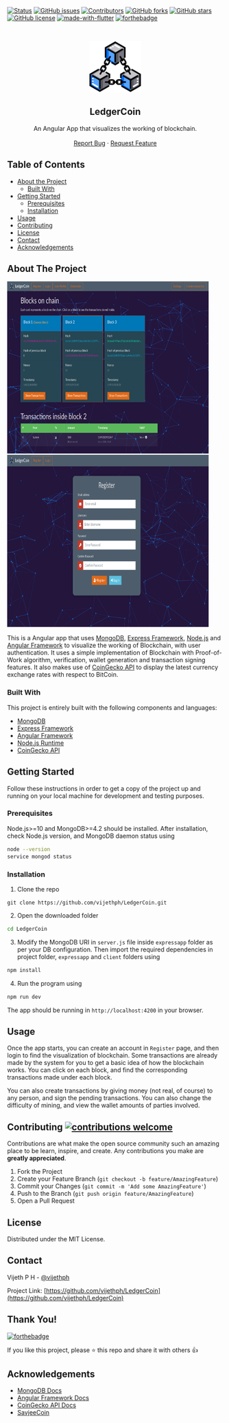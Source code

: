 [![Status](https://img.shields.io/badge/status-active-success.svg?style=flat-square&logo=angular)]()
[![GitHub issues](https://img.shields.io/github/issues/vijethph/LedgerCoin?style=flat-square)](https://github.com/vijethph/LedgerCoin/issues)
[![Contributors](https://img.shields.io/github/contributors/vijethph/LedgerCoin?style=flat-square)](https://github.com/vijethph/LedgerCoin/graphs/contributors)
[![GitHub forks](https://img.shields.io/github/forks/vijethph/LedgerCoin?color=blue&style=flat-square)](https://github.com/vijethph/LedgerCoin/network)
[![GitHub stars](https://img.shields.io/github/stars/vijethph/LedgerCoin?color=yellow&style=flat-square)](https://github.com/vijethph/LedgerCoin/stargazers)
[![GitHub license](https://img.shields.io/github/license/vijethph/LedgerCoin?style=flat-square)](https://github.com/vijethph/LedgerCoin/blob/master/LICENSE)
[![made-with-flutter](https://img.shields.io/badge/made%20with-angular-1abc9c.svg?style=for-the-badge&labelColor=2c3e50)](https://www.android.com)
[![forthebadge](https://forthebadge.com/images/badges/powered-by-black-magic.svg)](https://forthebadge.com)

<br />
<p align="center">
  <a href="https://github.com/vijethph/LedgerCoin">
    <img src="frontend/src/assets/blockchain.svg" alt="Logo" width="120" height="120">
  </a>

  <h2 align="center">LedgerCoin</h2>

  <p align="center">
    An Angular App that visualizes the working of blockchain.
    <br />
    <br />
    <a href="https://github.com/vijethph/LedgerCoin/issues">Report Bug</a>
    ·
    <a href="https://github.com/vijethph/LedgerCoin/issues">Request Feature</a>
  </p>
</p>

<!-- TABLE OF CONTENTS -->

## Table of Contents

- [About the Project](#about-the-project)
  - [Built With](#built-with)
- [Getting Started](#getting-started)
  - [Prerequisites](#prerequisites)
  - [Installation](#installation)
- [Usage](#usage)
- [Contributing](#contributing)
- [License](#license)
- [Contact](#contact)
- [Acknowledgements](#acknowledgements)

<!-- ABOUT THE PROJECT -->

## About The Project

<img src="blocksonchain.png" width="470" height="400" alt="Project working"> <img src="registerpage.png" width="470" height="400" alt="second screenshot">

This is a Angular app that uses [MongoDB](https://www.mongodb.com), [Express Framework](https://expressjs.com), [Node.js](https://nodejs.org/en) and [Angular Framework](https://angular.io) to visualize the working of Blockchain, with user authentication. It uses a simple implementation of Blockchain with Proof-of-Work algorithm, verification, wallet generation and transaction signing features. It also makes use of [CoinGecko API](https://www.coingecko.com/en/api) to display the latest currency exchange rates with respect to BitCoin.

### Built With

This project is entirely built with the following components and languages:

- [MongoDB](https://www.mongodb.com)
- [Express Framework](https://expressjs.com/)
- [Angular Framework](https://angular.io)
- [Node.js Runtime](https://nodejs.org/en)
- [CoinGecko API](https://www.coingecko.com/en/api)

<!-- GETTING STARTED -->

## Getting Started

Follow these instructions in order to get a copy of the project up and running on your local machine for development and testing purposes.

### Prerequisites

Node.js>=10 and MongoDB>=4.2 should be installed. After installation, check Node.js version, and MongoDB daemon status using

```sh
node --version
service mongod status
```

### Installation

1. Clone the repo

```git
git clone https://github.com/vijethph/LedgerCoin.git
```

2. Open the downloaded folder

```sh
cd LedgerCoin
```

3. Modify the MongoDB URI in `server.js` file inside `expressapp` folder as per your DB configuration. Then import the required dependencies in project folder, `expressapp` and `client` folders using

```sh
npm install
```

4. Run the program using

```sh
npm run dev
```

The app should be running in `http://localhost:4200` in your browser.

<!-- USAGE EXAMPLES -->

## Usage

Once the app starts, you can create an account in `Register` page, and then login to find the visualization of blockchain. Some transactions are already made by the system for you to get a basic idea of how the blockchain works. You can click on each block, and find the corresponding transactions made under each block.

You can also create transactions by giving money (not real, of course) to any person, and sign the pending transactions. You can also change the difficulty of mining, and view the wallet amounts of parties involved.

<!-- CONTRIBUTING -->

## Contributing [![contributions welcome](https://img.shields.io/badge/contributions-welcome-brightgreen.svg?style=flat-square)](https://github.com/vijethph/LedgerCoin/pulls)

Contributions are what make the open source community such an amazing place to be learn, inspire, and create. Any contributions you make are **greatly appreciated**.

1. Fork the Project
2. Create your Feature Branch (`git checkout -b feature/AmazingFeature`)
3. Commit your Changes (`git commit -m 'Add some AmazingFeature'`)
4. Push to the Branch (`git push origin feature/AmazingFeature`)
5. Open a Pull Request

<!-- LICENSE -->

## License

Distributed under the MIT License.

<!-- CONTACT -->

## Contact

Vijeth P H - [@vijethph](https://github.com/vijethph)

Project Link: [https://github.com/vijethph/LedgerCoin](https://github.com/vijethph/LedgerCoin)

## Thank You!

[![forthebadge](https://forthebadge.com/images/badges/built-with-love.svg)](https://forthebadge.com)

If you like this project, please ⭐ this repo and share it with others 👍

<!-- ACKNOWLEDGEMENTS -->

## Acknowledgements

- [MongoDB Docs](https://docs.mongodb.com/)
- [Angular Framework Docs](https://angular.io/docs)
- [CoinGecko API Docs](https://www.coingecko.com/api/documentations/v3)
- [SavjeeCoin](https://github.com/Savjee/SavjeeCoin)
